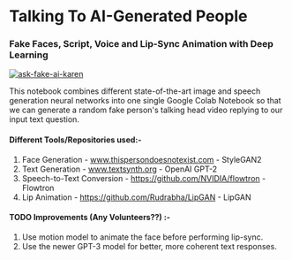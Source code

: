 # Talking To AI-Generated People
### Fake Faces, Script, Voice and Lip-Sync Animation with Deep Learning

[![ask-fake-ai-karen](https://i.ytimg.com/vi/OCdikmAoLKA/hqdefault.jpg?sqp=-oaymwEZCPYBEIoBSFXyq4qpAwsIARUAAIhCGAFwAQ==&rs=AOn4CLCjAATDA5I6wPC53JbPIfRY6tPGqg)](https://www.youtube.com/watch?v=OCdikmAoLKA)

This notebook combines different state-of-the-art image and speech generation neural networks into one single Google Colab Notebook so that we can generate a random fake person's talking head video replying to our input text question.

#### Different Tools/Repositories used:-
1) Face Generation - www.thispersondoesnotexist.com - StyleGAN2
2) Text Generation - www.textsynth.org - OpenAI GPT-2
3) Speech-to-Text Conversion - https://github.com/NVIDIA/flowtron - Flowtron
4) Lip Animation - https://github.com/Rudrabha/LipGAN - LipGAN

#### TODO Improvements (Any Volunteers??) :-
1) Use motion model to animate the face before performing lip-sync.
2) Use the newer GPT-3 model for better, more coherent text responses.
